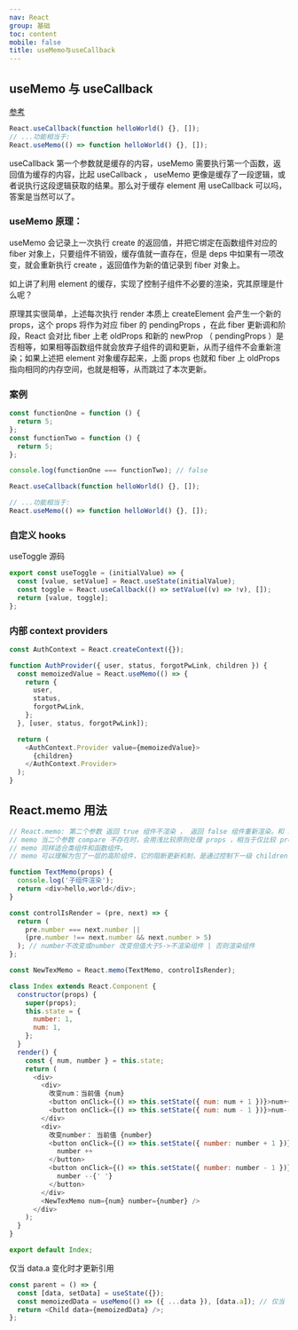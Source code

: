 ```yaml
---
nav: React
group: 基础
toc: content
mobile: false
title: useMemo与useCallback
---
```


## useMemo 与 useCallback

<a target="_blank" href="https://juejin.cn/post/7165338403465068552">参考</a>

```js
React.useCallback(function helloWorld() {}, []);
// ...功能相当于:
React.useMemo(() => function helloWorld() {}, []);
```

useCallback 第一个参数就是缓存的内容，useMemo 需要执行第一个函数，返回值为缓存的内容，比起 useCallback ， useMemo 更像是缓存了一段逻辑，或者说执行这段逻辑获取的结果。那么对于缓存 element 用 useCallback 可以吗，答案是当然可以了。

### useMemo 原理：

useMemo 会记录上一次执行 create 的返回值，并把它绑定在函数组件对应的 fiber 对象上，只要组件不销毁，缓存值就一直存在，但是 deps 中如果有一项改变，就会重新执行 create ，返回值作为新的值记录到 fiber 对象上。

如上讲了利用 element 的缓存，实现了控制子组件不必要的渲染，究其原理是什么呢？

原理其实很简单，上述每次执行 render 本质上 createElement 会产生一个新的 props，这个 props 将作为对应 fiber 的 pendingProps ，在此 fiber 更新调和阶段，React 会对比 fiber 上老 oldProps 和新的 newProp （ pendingProps ）是否相等，如果相等函数组件就会放弃子组件的调和更新，从而子组件不会重新渲染；如果上述把 element 对象缓存起来，上面 props 也就和 fiber 上 oldProps 指向相同的内存空间，也就是相等，从而跳过了本次更新。

### 案例

```js
const functionOne = function () {
  return 5;
};
const functionTwo = function () {
  return 5;
};

console.log(functionOne === functionTwo); // false

React.useCallback(function helloWorld() {}, []);

// ...功能相当于:
React.useMemo(() => function helloWorld() {}, []);
```

### 自定义 hooks

useToggle 源码

```js
export const useToggle = (initialValue) => {
  const [value, setValue] = React.useState(initialValue);
  const toggle = React.useCallback(() => setValue((v) => !v), []);
  return [value, toggle];
};
```

### 内部 context providers

```js
const AuthContext = React.createContext({});

function AuthProvider({ user, status, forgotPwLink, children }) {
  const memoizedValue = React.useMemo(() => {
    return {
      user,
      status,
      forgotPwLink,
    };
  }, [user, status, forgotPwLink]);

  return (
    <AuthContext.Provider value={memoizedValue}>
      {children}
    </AuthContext.Provider>
  );
}
```

## React.memo 用法

```js
// React.memo: 第二个参数 返回 true 组件不渲染 ， 返回 false 组件重新渲染。和 shouldComponentUpdate 相反，shouldComponentUpdate : 返回 true 组件渲染 ， 返回 false 组件不渲染。
// memo 当二个参数 compare 不存在时，会用浅比较原则处理 props ，相当于仅比较 props 版本的 pureComponent 。
// memo 同样适合类组件和函数组件。
// memo 可以理解为包了一层的高阶组件，它的阻断更新机制，是通过控制下一级 children ，也就是 memo 包装的组件，是否继续调和渲染，来达到目的的。

function TextMemo(props) {
  console.log('子组件渲染');
  return <div>hello,world</div>;
}

const controlIsRender = (pre, next) => {
  return (
    pre.number === next.number ||
    (pre.number !== next.number && next.number > 5)
  ); // number不改变或number 改变但值大于5->不渲染组件 | 否则渲染组件
};

const NewTexMemo = React.memo(TextMemo, controlIsRender);

class Index extends React.Component {
  constructor(props) {
    super(props);
    this.state = {
      number: 1,
      num: 1,
    };
  }
  render() {
    const { num, number } = this.state;
    return (
      <div>
        <div>
          改变num：当前值 {num}
          <button onClick={() => this.setState({ num: num + 1 })}>num++</button>
          <button onClick={() => this.setState({ num: num - 1 })}>num--</button>
        </div>
        <div>
          改变number： 当前值 {number}
          <button onClick={() => this.setState({ number: number + 1 })}>
            number ++
          </button>
          <button onClick={() => this.setState({ number: number - 1 })}>
            number --{' '}
          </button>
        </div>
        <NewTexMemo num={num} number={number} />
      </div>
    );
  }
}

export default Index;
```

仅当 data.a 变化时才更新引用

```js
const parent = () => {
  const [data, setData] = useState({});
  const memoizedData = useMemo(() => ({ ...data }), [data.a]); // 仅当 data.a 变化时才更新引用
  return <Child data={memoizedData} />;
};
```
